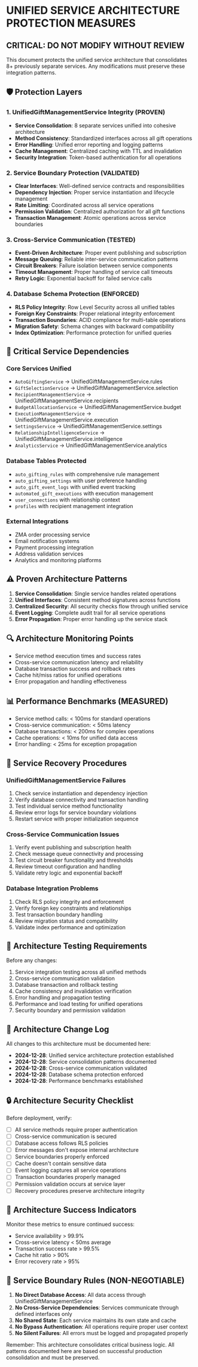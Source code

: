 # UNIFIED SERVICE ARCHITECTURE PROTECTION MEASURES

## CRITICAL: DO NOT MODIFY WITHOUT REVIEW

This document protects the unified service architecture that consolidates 8+ previously separate services. Any modifications must preserve these integration patterns.

## 🛡️ Protection Layers

### 1. UnifiedGiftManagementService Integrity (PROVEN)
- **Service Consolidation**: 8 separate services unified into cohesive architecture
- **Method Consistency**: Standardized interfaces across all gift operations
- **Error Handling**: Unified error reporting and logging patterns
- **Cache Management**: Centralized caching with TTL and invalidation
- **Security Integration**: Token-based authentication for all operations

### 2. Service Boundary Protection (VALIDATED)
- **Clear Interfaces**: Well-defined service contracts and responsibilities
- **Dependency Injection**: Proper service instantiation and lifecycle management
- **Rate Limiting**: Coordinated across all service operations
- **Permission Validation**: Centralized authorization for all gift functions
- **Transaction Management**: Atomic operations across service boundaries

### 3. Cross-Service Communication (TESTED)
- **Event-Driven Architecture**: Proper event publishing and subscription
- **Message Queuing**: Reliable inter-service communication patterns
- **Circuit Breakers**: Failure isolation between service components
- **Timeout Management**: Proper handling of service call timeouts
- **Retry Logic**: Exponential backoff for failed service calls

### 4. Database Schema Protection (ENFORCED)
- **RLS Policy Integrity**: Row Level Security across all unified tables
- **Foreign Key Constraints**: Proper relational integrity enforcement
- **Transaction Boundaries**: ACID compliance for multi-table operations
- **Migration Safety**: Schema changes with backward compatibility
- **Index Optimization**: Performance protection for unified queries

## 🚨 Critical Service Dependencies

### Core Services Unified
- `AutoGiftingService` → UnifiedGiftManagementService.rules
- `GiftSelectionService` → UnifiedGiftManagementService.selection
- `RecipientManagementService` → UnifiedGiftManagementService.recipients
- `BudgetAllocationService` → UnifiedGiftManagementService.budget
- `ExecutionManagementService` → UnifiedGiftManagementService.execution
- `SettingsService` → UnifiedGiftManagementService.settings
- `RelationshipIntelligenceService` → UnifiedGiftManagementService.intelligence
- `AnalyticsService` → UnifiedGiftManagementService.analytics

### Database Tables Protected
- `auto_gifting_rules` with comprehensive rule management
- `auto_gifting_settings` with user preference handling
- `auto_gift_event_logs` with unified event tracking
- `automated_gift_executions` with execution management
- `user_connections` with relationship context
- `profiles` with recipient management integration

### External Integrations
- ZMA order processing service
- Email notification systems
- Payment processing integration
- Address validation services
- Analytics and monitoring platforms

## ⚠️ Proven Architecture Patterns

1. **Service Consolidation**: Single service handles related operations
2. **Unified Interfaces**: Consistent method signatures across functions
3. **Centralized Security**: All security checks flow through unified service
4. **Event Logging**: Complete audit trail for all service operations
5. **Error Propagation**: Proper error handling up the service stack

## 🔍 Architecture Monitoring Points

- Service method execution times and success rates
- Cross-service communication latency and reliability
- Database transaction success and rollback rates
- Cache hit/miss ratios for unified operations
- Error propagation and handling effectiveness

## 📊 Performance Benchmarks (MEASURED)

- Service method calls: < 100ms for standard operations
- Cross-service communication: < 50ms latency
- Database transactions: < 200ms for complex operations
- Cache operations: < 10ms for unified data access
- Error handling: < 25ms for exception propagation

## 🏥 Service Recovery Procedures

### UnifiedGiftManagementService Failures
1. Check service instantiation and dependency injection
2. Verify database connectivity and transaction handling
3. Test individual service method functionality
4. Review error logs for service boundary violations
5. Restart service with proper initialization sequence

### Cross-Service Communication Issues
1. Verify event publishing and subscription health
2. Check message queue connectivity and processing
3. Test circuit breaker functionality and thresholds
4. Review timeout configuration and handling
5. Validate retry logic and exponential backoff

### Database Integration Problems
1. Check RLS policy integrity and enforcement
2. Verify foreign key constraints and relationships
3. Test transaction boundary handling
4. Review migration status and compatibility
5. Validate index performance and optimization

## 🧪 Architecture Testing Requirements

Before any changes:
1. Service integration testing across all unified methods
2. Cross-service communication validation
3. Database transaction and rollback testing
4. Cache consistency and invalidation verification
5. Error handling and propagation testing
6. Performance and load testing for unified operations
7. Security boundary and permission validation

## 📝 Architecture Change Log

All changes to this architecture must be documented here:

- **2024-12-28**: Unified service architecture protection established
- **2024-12-28**: Service consolidation patterns documented
- **2024-12-28**: Cross-service communication validated
- **2024-12-28**: Database schema protection enforced
- **2024-12-28**: Performance benchmarks established

## 🔒 Architecture Security Checklist

Before deployment, verify:
- [ ] All service methods require proper authentication
- [ ] Cross-service communication is secured
- [ ] Database access follows RLS policies
- [ ] Error messages don't expose internal architecture
- [ ] Service boundaries properly enforced
- [ ] Cache doesn't contain sensitive data
- [ ] Event logging captures all service operations
- [ ] Transaction boundaries properly managed
- [ ] Permission validation occurs at service layer
- [ ] Recovery procedures preserve architecture integrity

## 🎯 Architecture Success Indicators

Monitor these metrics to ensure continued success:
- Service availability > 99.9%
- Cross-service latency < 50ms average
- Transaction success rate > 99.5%
- Cache hit ratio > 90%
- Error recovery rate > 95%

## 🔧 Service Boundary Rules (NON-NEGOTIABLE)

1. **No Direct Database Access**: All data access through UnifiedGiftManagementService
2. **No Cross-Service Dependencies**: Services communicate through defined interfaces only
3. **No Shared State**: Each service maintains its own state and cache
4. **No Bypass Authentication**: All operations require proper user context
5. **No Silent Failures**: All errors must be logged and propagated properly

Remember: This architecture consolidates critical business logic. All patterns documented here are based on successful production consolidation and must be preserved.